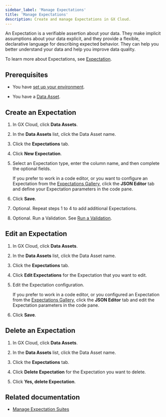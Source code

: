 ```yaml
---
sidebar_label: 'Manage Expectations'
title: 'Manage Expectations'
description: Create and manage Expectations in GX Cloud.
---
```


An Expectation is a verifiable assertion about your data. They make implicit assumptions about your data explicit, and they provide a flexible, declarative language for describing expected behavior. They can help you better understand your data and help you improve data quality.

To learn more about Expectations, see [Expectation](../../terms/expectation.md).

## Prerequisites

- You have [set up your environment](../set_up_gx_cloud.md). 

- You have a [Data Asset](/docs/cloud/data_assets/manage_data_assets#create-a-data-asset).

## Create an Expectation

1. In GX Cloud, click **Data Assets**.

2. In the **Data Assets** list, click the Data Asset name.

3. Click the **Expectations** tab.

4. Click **New Expectation**.

5. Select an Expectation type, enter the column name, and then complete the optional fields.

    If you prefer to work in a code editor, or you want to configure an Expectation from the [Expectations Gallery](https://greatexpectations.io/expectations/), click the **JSON Editor** tab and define your Expectation parameters in the code pane.

6. Click **Save**.

7. Optional. Repeat steps 1 to 4 to add additional Expectations.

8. Optional. Run a Validation. See [Run a Validation](/docs/cloud/validations/manage_validations#run-a-validation).

## Edit an Expectation

1. In GX Cloud, click **Data Assets**.

2. In the **Data Assets** list, click the Data Asset name.

3. Click the **Expectations** tab.

4. Click **Edit Expectations** for the Expectation that you want to edit.

5. Edit the Expectation configuration.

    If you prefer to work in a code editor, or you configured an Expectation from the [Expectations Gallery](https://greatexpectations.io/expectations/), click the **JSON Editor** tab and edit the Expectation parameters in the code pane.

6. Click **Save**.

## Delete an Expectation

1. In GX Cloud, click **Data Assets**.

2. In the **Data Assets** list, click the Data Asset name.

3. Click the **Expectations** tab.

4. Click **Delete Expectation** for the Expectation you want to delete. 

5. Click **Yes, delete Expectation**. 

## Related documentation

- [Manage Expectation Suites](../expectation_suites/manage_expectation_suites.md)